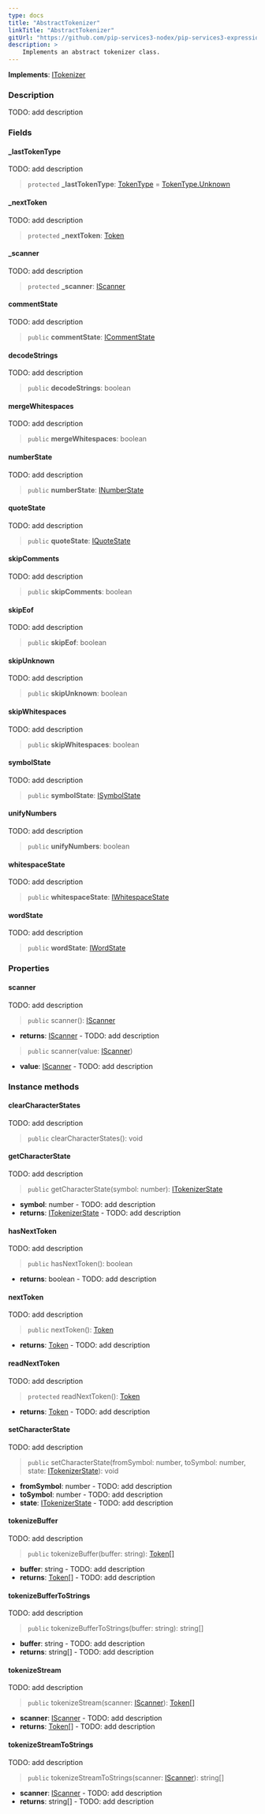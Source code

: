 ```yaml
---
type: docs
title: "AbstractTokenizer"
linkTitle: "AbstractTokenizer"
gitUrl: "https://github.com/pip-services3-nodex/pip-services3-expressions-nodex"
description: > 
    Implements an abstract tokenizer class.
---
```


**Implements**: [ITokenizer](../itokenizer)

### Description

TODO: add description

### Fields

<span class="hide-title-link">

#### _lastTokenType
TODO: add description
> `protected` **_lastTokenType**: [TokenType](../token_type) = [TokenType.Unknown](../token_type)

#### _nextToken
TODO: add description
> `protected` **_nextToken**: [Token](../token)

#### _scanner
TODO: add description
> `protected` **_scanner**: [IScanner](../../io/iscanner)


#### commentState
TODO: add description
> `public` **commentState**: [ICommentState](../icomment_state)


#### decodeStrings
TODO: add description
> `public` **decodeStrings**: boolean


#### mergeWhitespaces
TODO: add description
> `public` **mergeWhitespaces**: boolean


#### numberState
TODO: add description
> `public` **numberState**: [INumberState](../inumber_state)


#### quoteState
TODO: add description
> `public` **quoteState**: [IQuoteState](../iquote_state)

#### skipComments
TODO: add description
> `public` **skipComments**: boolean


#### skipEof
TODO: add description
> `public` **skipEof**: boolean

#### skipUnknown
TODO: add description
> `public` **skipUnknown**: boolean


#### skipWhitespaces
TODO: add description
> `public` **skipWhitespaces**: boolean


#### symbolState
TODO: add description
> `public` **symbolState**: [ISymbolState](../isymbol_state)

#### unifyNumbers
TODO: add description
> `public` **unifyNumbers**: boolean


#### whitespaceState
TODO: add description
> `public` **whitespaceState**: [IWhitespaceState](../iwhitespace_state)


#### wordState
TODO: add description
> `public` **wordState**: [IWordState](../iword_state)


</span>

### Properties

#### scanner
TODO: add description
> `public` scanner(): [IScanner](../../io/iscanner)

- **returns**: [IScanner](../../io/iscanner) - TODO: add description


> `public` scanner(value: [IScanner](../../io/iscanner))

- **value**: [IScanner](../../io/iscanner) - TODO: add description


### Instance methods


#### clearCharacterStates
TODO: add description

> `public` clearCharacterStates(): void

#### getCharacterState
TODO: add description
> `public` getCharacterState(symbol: number): [ITokenizerState](../itokenizer_state)

- **symbol**: number - TODO: add description
- **returns**: [ITokenizerState](../itokenizer_state) - TODO: add description

#### hasNextToken
TODO: add description
> `public` hasNextToken(): boolean

- **returns**: boolean - TODO: add description

#### nextToken
TODO: add description
> `public` nextToken(): [Token](../token)

- **returns**: [Token](../token) - TODO: add description

#### readNextToken
TODO: add description
> `protected` readNextToken(): [Token](../token)

- **returns**: [Token](../token) - TODO: add description

#### setCharacterState
TODO: add description
> `public` setCharacterState(fromSymbol: number, toSymbol: number, state: [ITokenizerState](../itokenizer_state)): void

- **fromSymbol**: number - TODO: add description
- **toSymbol**: number - TODO: add description
- **state**: [ITokenizerState](../itokenizer_state) - TODO: add description

#### tokenizeBuffer
TODO: add description

> `public` tokenizeBuffer(buffer: string): [Token[]](../token)

- **buffer**: string - TODO: add description
- **returns**: [Token[]](../token) - TODO: add description

#### tokenizeBufferToStrings
TODO: add description

> `public` tokenizeBufferToStrings(buffer: string): string[]

- **buffer**: string - TODO: add description
- **returns**: string[] - TODO: add description


#### tokenizeStream
TODO: add description

> `public` tokenizeStream(scanner: [IScanner](../../io/iscanner)): [Token[]](../token)

- **scanner**: [IScanner](../../io/iscanner) - TODO: add description
- **returns**: [Token[]](../token) - TODO: add description


#### tokenizeStreamToStrings
TODO: add description

> `public` tokenizeStreamToStrings(scanner: [IScanner](../../io/iscanner)): string[]

- **scanner**: [IScanner](../../io/iscanner) - TODO: add description
- **returns**: string[] - TODO: add description

